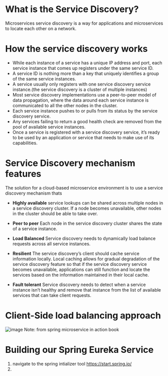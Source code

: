 # What is the Service Discovery?
Microservices service discovery is a way for applications and microservices to locate each other on a network.

# How the service discovery works
- While each instance of a service has a unique IP address and port, each service instance that comes up registers under the same service ID. 
- A service ID is nothing more than a key that uniquely identifies a group of the same service instances.
- A service usually only registers with one service discovery service instance.(the service discovery is a cluster of multiple instances) 
- Most service discovery implementations use a peer-to-peer model of data propagation, where the data around each service instance is communicated to all the other nodes in the cluster.
- Each service instance pushes to or pulls from its status by the service discovery service. 
- Any services failing to return a good health check are removed from the pool of available service instances.
- Once a service is registered with a service discovery service, it’s ready to be used by an application or service that needs to make use of its capabilities.


# Service Discovery mechanism features
The solution for a cloud-based microservice environment is to use a service discovery mechanism thats
- **Highly available**
    service lookups can be shared across multiple nodes in a service discovery cluster. If a node becomes unavailable, other nodes in the cluster should be able to take over.

- **Peer to peer**
    Each node in the service discovery cluster shares the state of a service instance.
    
- **Load Balanced**
    Service discovery needs to dynamically load balance requests across all service instances.

- **Resilient**
    The service discovery’s client should cache service information locally. Local caching allows for gradual degradation of the service discovery feature so that if the service discovery service becomes unavailable, applications can still function and locate the services based on the information maintained in their local cache.

- **Fault tolerant**
    Service discovery needs to detect when a service instance isn’t healthy and remove that instance from the list of available services that can take client requests.
        
    
# Client-Side load balancing approach

![image](https://github.com/shaimaa-hshalaby/Microservice-with-spring-cloud-guide/assets/3264417/877d754e-0dbe-4f0e-9a00-168dc1876384)
    Note: from spring microservice in action book
    
    
 # Building our Spring Eureka Service
 
 1. navigate to the spring intializer tool https://start.spring.io/
 2. 
